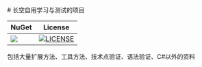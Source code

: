 ﻿﻿# 长空自用学习与测试的项目

| NuGet | License |
|--|--|
| [![](https://img.shields.io/nuget/v/CkTools.svg)](https://www.nuget.org/packages/CkTools)| [![LICENSE](https://img.shields.io/badge/license-Anti%20996-blue.svg)](https://github.com/996icu/996.ICU/blob/master/LICENSE) |

包括大量扩展方法、工具方法、技术点验证、语法验证、C#以外的资料
